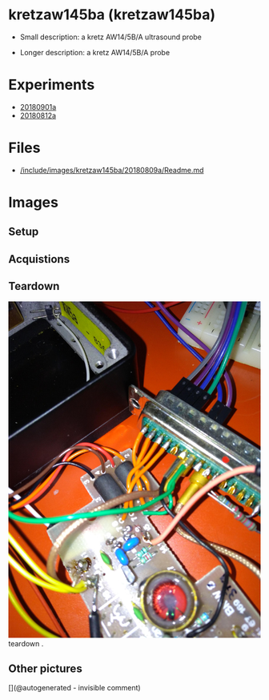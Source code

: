 # kretzaw145ba (kretzaw145ba)

* Small description: a kretz AW14/5B/A ultrasound probe

* Longer description: a kretz AW14/5B/A probe

# Experiments

* [20180901a](/include/experiments/auto/20180901a.md)
* [20180812a](/include/experiments/auto/20180812a.md)


# Files

* [/include/images/kretzaw145ba/20180809a/Readme.md](/include/images/kretzaw145ba/20180809a/Readme.md)


# Images

## Setup 

## Acquistions 

## Teardown 

![](/include/images/kretzaw145ba/20180811b/P_20180811_175217.jpg)
teardown
.

## Other pictures 





[](@autogenerated - invisible comment)